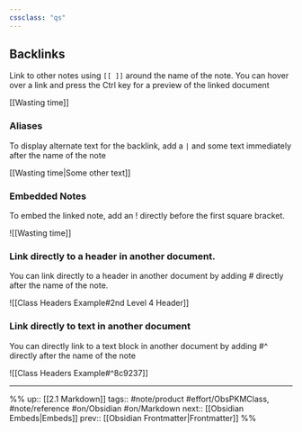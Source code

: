 ```yaml
---
cssclass: "qs"
---
```

## Backlinks

Link to other notes using `[[ ]]` around the name of the note.  You can hover over a link and press the Ctrl key for a preview of the linked document

[[Wasting time]]

### Aliases
To display alternate text for the backlink, add a `|` and some text immediately after the name of the note

[[Wasting time|Some other text]]

### Embedded Notes

To embed the linked note, add an ! directly before the first square bracket.

![[Wasting time]]

### Link directly to a header in another document.

You can link directly to a header in another document by adding # directly after the name of the note.

![[Class Headers Example#2nd Level 4 Header]]

### Link directly to text in another document
You can directly link to a text block in another document by adding #^ directly after the name of the note

![[Class Headers Example#^8c9237]]



---
%%
up:: [[2.1 Markdown]]
tags:: #note/product #effort/ObsPKMClass, #note/reference #on/Obsidian #on/Markdown 
next:: [[Obsidian Embeds|Embeds]]
prev:: [[Obsidian Frontmatter|Frontmatter]]
%%
